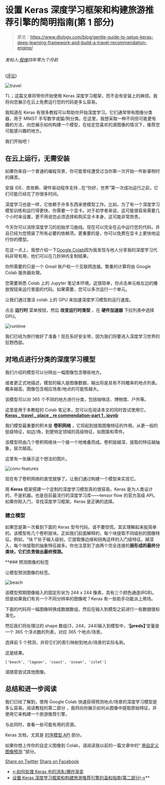 # 设置 Keras 深度学习框架和构建旅游推荐引擎的简明指南(第 1 部分)

> 原文：<https://www.dlology.com/blog/gentle-guide-to-setup-keras-deep-learning-framework-and-build-a-travel-recommendation-engine/>

###### 发帖人:[程维](/blog/author/Chengwei/)四年零九个月前

([评论](/blog/gentle-guide-to-setup-keras-deep-learning-framework-and-build-a-travel-recommendation-engine/#disqus_thread))

![travel](img/7c425f0e6e5fe33df2d8d2641df1a2bd.png)

TL；这篇文章将带你开始使用 Keras 深度学习框架，而不会有安装上的麻烦。我将向您展示在云上免费运行您的代码是多么容易。

我知道在 Keras 有很多教程可以帮助你开始深度学习。它们通常带有图像分类器，用于 MNIST 手写数字或猫/狗分类。在这里，我想采取一种不同但可能更有趣的方法，向您展示如何构建一个模型，在给定您喜欢的源图像的情况下，推荐您可能感兴趣的地方。

我们开始吧！

## 在云上运行，无需安装

如果你来自一个普通的编程背景，你可能曾经遭受过当你第一次开始一件新事物时的痛苦。

安装 IDE、库依赖、硬件驱动程序支持...在“你好，世界”第一次成功运行之前，它们可能已经花了你很多时间。

深度学习也是一样，它依赖于许多东西来使模型工作。比如，为了有一个深度学习模型训练和运行得更快，你需要一个显卡。对于初学者来说，这可能很容易需要几个小时来设置，更不用说您必须选择和购买显卡本身，这可能非常昂贵。

今天你可以消除深度学习的初始学习曲线。现在可以完全在云中运行您的代码，并且已经为您预装了所有必要的依赖项。更重要的是，你可以免费在显卡上更快地运行你的模型。

在这一点上，我想介绍一下[Google Colab](https://colab.research.google.com/notebooks/welcome.ipynb)因为我发现与他人分享我的深度学习代码非常有用，他们可以在几秒钟内复制结果。

你所需要的只是一个 Gmail 账户和一个互联网连接。繁重的计算将由 Google Colab 服务器处理。

您需要熟悉 Colab 上的 Jupyter 笔记本环境。这很简单，你点击单元格左边的播放按钮来运行里面的代码。如果需要，您可以多次运行一个单元。

让我们通过激活 colab 上的 GPU 来加速深度学习模型的运行速度。

点击 **运行时** 菜单按钮，然后 **改变运行时类型** ，在 **硬件加速器** 下拉列表中选择 GPU。

![runtime](img/b53ef5f1a20373bb1bab4b4b043cc0a0.png)

我们已经为旅行做好了准备！现在系好安全带，因为我们将要进入深度学习世界的狂野西部。

## 对地点进行分类的深度学习模型

我们介绍的模型可以分辨出一幅图像包含哪些地方。

或者更正式地描述，模型的输入是图像数据，输出将是具有不同概率的地点列表。概率越高，图像包含相应场景/地点的可能性越大。

该模型可以对 365 个不同的地方进行分类，包括咖啡店、博物馆、户外等。

这里是用于本教程的 Colab 笔记本，您可以在阅读本文的同时尝试使用它。[**Keras _ travel _ place _ re commendation-part 1 . ipynb**](https://drive.google.com/file/d/1pbQGPy-E2-e_J31trPdrTtMoRHyadfoc/view?usp=sharing)

我们模型最重要的积木是 **卷积网络** ，它将起到提取图像特征的作用。从更一般的低级特征，如边/角，到更特定领域的高级特征，如图案和零件。

该模型将由几个卷积网络块一个接一个地堆叠而成。卷积层越深，提取的特征越抽象，层次越高。

这里有一张展示这个想法的图片。

![conv-features](img/5440ee077eaf6291a659b0b702638065.png)

现在有了卷积网络的直觉就够了。让我们通过构建一个模型来实现它。

用 **Keras** 框架搭建一个定制的深度学习模型真的很容易。Keras 是为人类设计的，不是机器。也是目前最流行的深度学习库——tensor flow 的官方高级 API。如果你刚入门，寻找深度学习框架。Keras 是正确的选择。

### 建立模型

如果您是第一次看到下面的 Keras 型号代码，请不要惊慌。其实理解起来挺简单的。该模型有几个卷积层块。正如我们前面解释的，每个块提取不同级别的图像特征。例如，“块 1”处于输入级别，它提取像边缘和拐角这样的入门级特征。越深入，每个块提取的抽象特征越多。你也注意到了由两个完全连接的**层形成的最终分类块，它们负责做出最终预测。**

 **### 预测图像的标签

让模型预测图像的标签。

![beach](img/65fa924332326ab9e54fca506a987f00.png)

该模型预期图像输入的固定形状为 244 x 244 像素，具有三个颜色通道(RGB)。但是如果我们有另一个不同分辨率的图像呢？Keras 有一些助手功能派上用场。

下面的代码将一幅图像转换成数据数组，然后在输入到模型之前进行一些数据值标准化。

然后我们将处理过的 shape 数组(3，244，244)输入到模型中，‘**【preds】**’变量是一个 365 个浮点数的列表，对应 365 个地点/场景。

选择前 5 个预测，并将它们的索引映射到地点/场景的实际名称。

这是结果。

```
['beach', 'lagoon', 'coast', 'ocean', 'islet']
```

请随意尝试其他图像。

## 总结和进一步阅读

我们已经了解到，使用 Google Colab 快速获得预测地点/场景的深度学习模型是多么容易。阅读教程的第二部分 ，我将向你展示如何从图像中提取原始特征，并使用它来构建一个旅游推荐引擎。

与此同时，查看一些可能有用的资源。

Keras 文档[](https://keras.io/)，尤其是 [时序模型 API](https://keras.io/getting-started/sequential-model-guide/) 部分。

如果你想上传你的自定义图像到 Colab，请阅读我以前的一篇文章中的“ [用自定义图像预测](https://www.dlology.com/blog/how-to-run-object-detection-and-segmentation-on-video-fast-for-free/#predict-with-custom-images) ”部分。

[Share on Twitter](https://twitter.com/intent/tweet?url=https%3A//www.dlology.com/blog/gentle-guide-to-setup-keras-deep-learning-framework-and-build-a-travel-recommendation-engine/&text=Gentle%20guide%20to%20setup%20Keras%20deep%20learning%20framework%20and%20build%20a%20travel%20recommendation%20engine%20%28Part%201%29) [Share on Facebook](https://www.facebook.com/sharer/sharer.php?u=https://www.dlology.com/blog/gentle-guide-to-setup-keras-deep-learning-framework-and-build-a-travel-recommendation-engine/)

*   [←如何处理 Keras 中的消失/爆炸渐变](/blog/how-to-deal-with-vanishingexploding-gradients-in-keras/)
*   [设置 Keras 深度学习框架和构建旅游推荐引擎的温和指南(第二部分)→](/blog/gentle-guide-to-setup-keras-deep-learning-framework-and-build-a-travel-recommendation-engine-part-2/)**